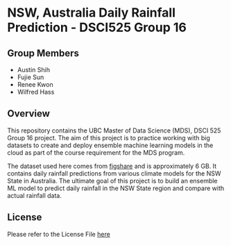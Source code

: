 # NSW, Australia Daily Rainfall Prediction - DSCI525 Group 16

## Group Members

- Austin Shih
- Fujie Sun
- Renee Kwon
- Wilfred Hass
## Overview

This repository contains the UBC Master of Data Science (MDS), DSCI 525 Group 16 project. The aim of this project is to practice working with big datasets to create and deploy ensemble machine learning models in the cloud as part of the course requirement for the MDS program. 

The dataset used here comes from [figshare](https://figshare.com/articles/dataset/Daily_rainfall_over_NSW_Australia/14096681) and is approximately 6 GB. It contains daily rainfall predictions from various climate models for the NSW State in Australia. The ultimate goal of this project is to build an ensemble ML model to predict daily rainfall in the NSW State region and compare with actual rainfall data.  

## License

Please refer to the License File [here](https://github.com/UBC-MDS/DSCI525_group16/blob/main/LICENSE)
